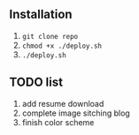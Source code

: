 ## Installation
1. ``git clone repo``
2. ``chmod +x ./deploy.sh``
3. ``./deploy.sh``

## TODO list
1. add resume download
2. complete image sitching blog
3. finish color scheme 
